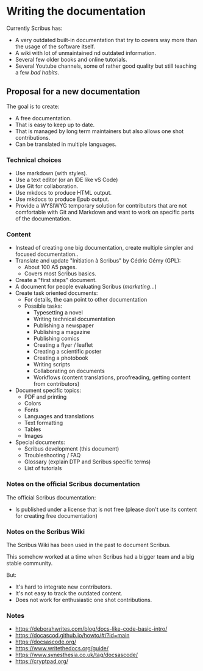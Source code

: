 # Writing the documentation

Currently Scribus has:

- A very outdated built-in documentation that try to covers way more than the usage of the software itself.
- A wiki with lot of unmaintained nd outdated information.
- Several few older books and online tutorials.
- Several Youtube channels, some of rather good quality but still teaching a few _bad habits_.

## Proposal for a new documentation

The goal is to create:

- A free documentation.
- That is easy to keep up to date.
- That is managed by long term maintainers but also allows one shot contributions.
- Can be translated in multiple languages.

### Technical choices

- Use markdown (with styles).
- Use a text editor (or an IDE like vS Code)
- Use Git for collaboration.
- Use mkdocs to produce HTML output.
- Use mkdocs to produce Epub output.
- Provide a WYSIWYG temporary solution for contributors that are not comfortable with Git and Markdown and want to work on specific parts of the documentation.

### Content

- Instead of creating one big documentation, create multiple simpler and focused documentation..
- Translate and update "Initiation à Scribus" by Cédric Gémy (GPL):
  - About 100 A5 pages.
  - Covers most Scribus basics.
- Create a "first steps" document.
- A document for people evaluating Scribus (_marketing_...)
- Create task oriented documents:
  - For details, the can point to other documentation
  - Possible tasks:
    - Typesetting a novel
    - Writing technical documentation
    - Publishing a newspaper
    - Publishing a magazine
    - Publishing comics
    - Creating a flyer / leaflet
    - Creating a scientific poster
    - Creating a photobook
    - Writing scripts
    - Collaborating on documents
    - Workflows (content translations, proofreading, getting content from contributors)
- Document specific topics:
  - PDF and printing
  - Colors
  - Fonts
  - Languages and translations
  - Text formatting
  - Tables
  - Images
- Special documents:
  - Scribus development (this document)
  - Troubleshooting / FAQ
  - Glossary (explain DTP and Scribus specific terms)
  - List of tutorials

### Notes on the official Scribus documentation

The official Scribus documentation:

- Is published under a license that is not free (please don't use its content for creating free documentation)


### Notes on the Scribus Wiki

The Scribus Wiki has been used in the past to document Scribus.

This somehow worked at a time when Scribus had a bigger team and a big stable community.

But:

- It's hard to integrate new contributors.
- It's not easy to track the outdated content.
- Does not work for enthusiastic one shot contributions.

### Notes

- https://deborahwrites.com/blog/docs-like-code-basic-intro/
- https://docascod.github.io/howto/#/?id=main
- https://docsascode.org/
- https://www.writethedocs.org/guide/
- https://www.synesthesia.co.uk/tag/docsascode/
- https://cryptpad.org/

